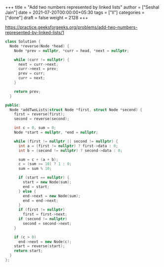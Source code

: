 +++
title = "Add two numbers represented by linked lists"
author = ["Seshal Jain"]
date = 2021-07-20T00:00:00+05:30
tags = ["ll"]
categories = ["done"]
draft = false
weight = 2128
+++

<https://practice.geeksforgeeks.org/problems/add-two-numbers-represented-by-linked-lists/1>

```cpp
class Solution {
  Node *reverse(Node *head) {
    Node *prev = nullptr, *curr = head, *next = nullptr;

    while (curr != nullptr) {
      next = curr->next;
      curr->next = prev;
      prev = curr;
      curr = next;
    }

    return prev;
  }

public:
  Node *addTwoLists(struct Node *first, struct Node *second) {
    first = reverse(first);
    second = reverse(second);

    int c = 0, sum = 0;
    Node *start = nullptr, *end = nullptr;

    while (first != nullptr || second != nullptr) {
      int a = (first != nullptr) ? first->data : 0;
      int b = (second != nullptr) ? second->data : 0;

      sum = c + (a + b);
      c = (sum >= 10) ? 1 : 0;
      sum = sum % 10;

      if (start == nullptr) {
        start = new Node(sum);
        end = start;
      } else {
        end->next = new Node(sum);
        end = end->next;
      }
      if (first != nullptr)
        first = first->next;
      if (second != nullptr)
        second = second->next;
    }

    if (c > 0)
      end->next = new Node(c);
    start = reverse(start);
    return start;
  }
};
```
